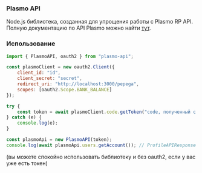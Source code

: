 ### Plasmo API
Node.js библиотека, созданная для упрощения работы с Plasmo RP API.
Полную документацию по API Plasmo можно найти [тут](https://www.youtube.com/watch?v=dQw4w9WgXcQ).

### Использование
```js
import { PlasmoAPI, oauth2 } from "plasmo-api";

const plasmoClient = new oauth2.Client({
    client_id: "id",
    client_secret: "secret",
    redirect_uri: "http://localhost:3000/pepega",
    scopes: [oauth2.Scope.BANK_BALANCE]
});

try {
    const token = await plasmoClient.code.getToken("code, полученный с oauth2 с grant_type = code");
} catch (e) {
    console.log(e);
}

const plasmoApi = new PlasmoAPI(token);
console.log(await plasmoApi.users.getAccount()); // ProfileAPIResponse
```

(вы можете спокойно использовать библиотеку и без oauth2, если у вас уже есть токен)